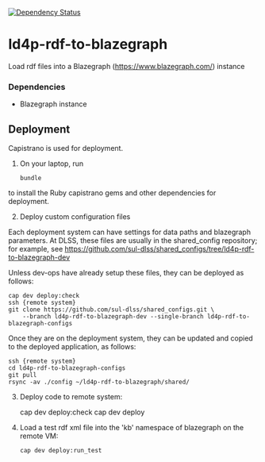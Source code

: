 [![Dependency Status](https://gemnasium.com/badges/github.com/sul-dlss/ld4p-rdf-to-blazegraph.svg)](https://gemnasium.com/github.com/sul-dlss/ld4p-rdf-to-blazegraph)

# ld4p-rdf-to-blazegraph
Load rdf files into a Blazegraph (https://www.blazegraph.com/) instance

### Dependencies

- Blazegraph instance

## Deployment

Capistrano is used for deployment.

1. On your laptop, run

    `bundle`

  to install the Ruby capistrano gems and other dependencies for deployment.

2. Deploy custom configuration files

Each deployment system can have settings for data paths and blazegraph parameters.
At DLSS, these files are usually in the shared_config repository; for example, see
https://github.com/sul-dlss/shared_configs/tree/ld4p-rdf-to-blazegraph-dev

Unless dev-ops have already setup these files, they can be deployed as follows:

    cap dev deploy:check
    ssh {remote system}
    git clone https://github.com/sul-dlss/shared_configs.git \
        --branch ld4p-rdf-to-blazegraph-dev --single-branch ld4p-rdf-to-blazegraph-configs

Once they are on the deployment system, they can be updated and copied to the deployed
application, as follows:

    ssh {remote system}
    cd ld4p-rdf-to-blazegraph-configs
    git pull
    rsync -av ./config ~/ld4p-rdf-to-blazegraph/shared/

3. Deploy code to remote system:


    cap dev deploy:check
    cap dev deploy

4. Load a test rdf xml file into the 'kb' namespace of blazegraph on the remote VM:

    `cap dev deploy:run_test`
